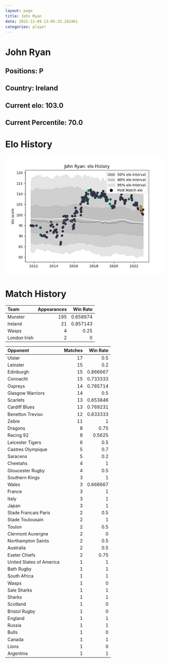 ```yaml
---  
layout: page  
title: John Ryan  
date: 2022-12-09 13:05:33.242461  
categories: player  
---
```

# John Ryan

## Positions: P

## Country: Ireland

## Current elo: 103.0

## Current Percentile: 70.0

# Elo History


![elo history](history_JohnRyan.png)
# Match History


| Team         |   Appearances |   Win Rate |
|:-------------|--------------:|-----------:|
| Munster      |           195 |   0.658974 |
| Ireland      |            21 |   0.857143 |
| Wasps        |             4 |   0.25     |
| London Irish |             2 |   0        |

| Opponent                 |   Matches |   Win Rate |
|:-------------------------|----------:|-----------:|
| Ulster                   |        17 |   0.5      |
| Leinster                 |        15 |   0.2      |
| Edinburgh                |        15 |   0.866667 |
| Connacht                 |        15 |   0.733333 |
| Ospreys                  |        14 |   0.785714 |
| Glasgow Warriors         |        14 |   0.5      |
| Scarlets                 |        13 |   0.653846 |
| Cardiff Blues            |        13 |   0.769231 |
| Benetton Treviso         |        12 |   0.833333 |
| Zebre                    |        11 |   1        |
| Dragons                  |         8 |   0.75     |
| Racing 92                |         8 |   0.5625   |
| Leicester Tigers         |         6 |   0.5      |
| Castres Olympique        |         5 |   0.7      |
| Saracens                 |         5 |   0.2      |
| Cheetahs                 |         4 |   1        |
| Gloucester Rugby         |         4 |   0.5      |
| Southern Kings           |         3 |   1        |
| Wales                    |         3 |   0.666667 |
| France                   |         3 |   1        |
| Italy                    |         3 |   1        |
| Japan                    |         3 |   1        |
| Stade Francais Paris     |         2 |   0.5      |
| Stade Toulousain         |         2 |   1        |
| Toulon                   |         2 |   0.5      |
| Clermont Auvergne        |         2 |   0        |
| Northampton Saints       |         2 |   0.5      |
| Australia                |         2 |   0.5      |
| Exeter Chiefs            |         2 |   0.75     |
| United States of America |         1 |   1        |
| Bath Rugby               |         1 |   1        |
| South Africa             |         1 |   1        |
| Wasps                    |         1 |   0        |
| Sale Sharks              |         1 |   1        |
| Sharks                   |         1 |   1        |
| Scotland                 |         1 |   0        |
| Bristol Rugby            |         1 |   0        |
| England                  |         1 |   1        |
| Russia                   |         1 |   1        |
| Bulls                    |         1 |   0        |
| Canada                   |         1 |   1        |
| Lions                    |         1 |   0        |
| Argentina                |         1 |   1        |